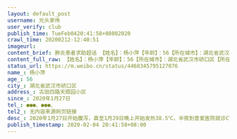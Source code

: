 ```yaml
---
layout: default_post
username: 光头家伟
user_verify: club
publish_time: TueFeb0420:41:58+08002020
crawl_time: 20200212-12:40:51
imageurl: 
content_brief: 肺炎患者求助超话 【姓名】：杨小萍【年龄】：56【所在城市】：湖北省武汉市硚口区【所在小区、社区】：古田四路天顺园小区【患病时间】：2020年1月27日【病情描述】：2020年1月27日开始腹泻，直至1月29日晚上开始发热38.5℃，半夜到普爱医院就诊CT结果是左肺病毒感染，由于医院条件有限， ...全文
content_full_raw: 【姓名】：杨小萍【年龄】：56【所在城市】：湖北省武汉市硚口区【所在小区、社区】：古田四路天顺园小区【患病时间】：2020年1月27日【病情描述】：2020年1月27日开始腹泻，直至1月29日晚上开始发热38.5℃，半夜到普爱医院就诊CT结果是左肺病毒感染，由于医院条件有限，无法使用核酸检测也无法住院。所以连夜又辗转到协和(沌口)分院就诊，也无法进行核酸检测确诊，医生开了些抗病毒的药，吃了5天后，2月4日到四医院复查，CT结果为双肺病毒感染，大部分区域已变白，病情急剧恶化！医生建议立即入院治疗，但本院没有床位，需自行联系社区，联系社区的结果首先需要我们拿到确诊信息才能办理相关流程。紧接着去了同济医院中法新城分院、协和西院等医院，结果医院回复每天检测量都很紧张，前面有几百人排队，需要等待。现在我的状况越发严重，无法进行确诊，更无法办理住院。我们相信党和政府一定会帮助我们挺过难关，但现在病情发展的实在太快，医生已交代不立即住院后果不堪设想！【联系方式】：●●●、●●●、【其他紧急联系人】：无内容来源：网页链接
status_url: https://m.weibo.cn/status/4468345795127076
name_: 杨小萍
age_: 56
city_: 湖北省武汉市硚口区
address_: 古田四路天顺园小区
since_: 2020年1月27日
tel_: ●●●、●●●、
tel2_: 无内容来源网页链接
desc_: 2020年1月27日开始腹泻，直至1月29日晚上开始发热38.5℃，半夜到普爱医院就诊CT结果是左肺病毒感染，由于医院条件有限，无法使用核酸检测也无法住院。所以连夜又辗转到协和(沌口)分院就诊，也无法进行核酸检测确诊，医生开了些抗病毒的药，吃了5天后，2月4日到四医院复查，CT结果为双肺病毒感染，大部分区域已变白，病情急剧恶化！医生建议立即入院治疗，但本院没有床位，需自行联系社区，联系社区的结果首先需要我们拿到确诊信息才能办理相关流程。紧接着去了同济医院中法新城分院、协和西院等医院，结果医院回复每天检测量都很紧张，前面有几百人排队，需要等待。现在我的状况越发严重，无法进行确诊，更无法办理住院。我们相信党和政府一定会帮助我们挺过难关，但现在病情发展的实在太快，医生已交代不立即住院后果不堪设想！
publish_timestamp: 2020-02-04 20:41:58+08:00
---
```

